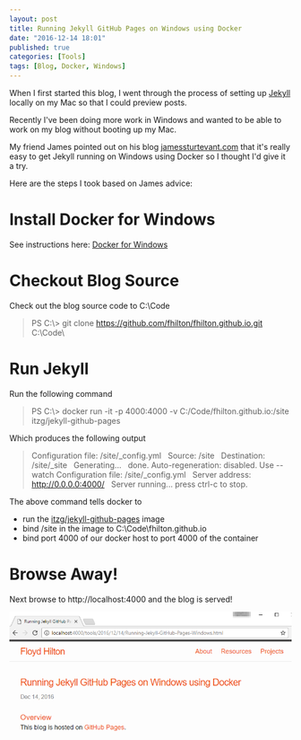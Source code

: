 ```yaml
---
layout: post
title: Running Jekyll GitHub Pages on Windows using Docker
date: "2016-12-14 18:01"
published: true
categories: [Tools]
tags: [Blog, Docker, Windows]
---
```


When I first started this blog, I went through the process of setting up  [Jekyll](https://jekyllrb.com/) locally on my Mac so that I could preview posts.


Recently I've been doing more work in Windows and wanted to be able to work on my blog without booting up my Mac.


My friend James pointed out on his blog [jamessturtevant.com](http://www.jamessturtevant.com/posts/Running-Jekyll-in-Windows-using-Docker/) that it's really easy to get Jekyll running on Windows using Docker so I thought I'd give it a try.

<!--more-->

Here are the steps I took based on James advice:


# Install Docker for Windows
See instructions here:
[Docker for Windows](https://www.docker.com/products/docker#/windows)

# Checkout Blog Source
Check out the blog source code to C:\\Code

>PS C:\\> git clone https://github.com/fhilton/fhilton.github.io.git C:\\Code\

# Run Jekyll
Run the following command

> PS C:\\> docker run -it -p 4000:4000 -v C:/Code/fhilton.github.io:/site itzg/jekyll-github-pages

Which produces the following output

>Configuration file: /site/_config.yml
&nbsp;            Source: /site
&nbsp;        Destination: /site/_site
 &nbsp;      Generating...
  &nbsp;                    done.
 Auto-regeneration: disabled. Use --watch
Configuration file: /site/_config.yml
   &nbsp;  Server address: http://0.0.0.0:4000/
  &nbsp; Server running... press ctrl-c to stop.


The above command tells docker to

*  run the [itzg/jekyll-github-pages](https://hub.docker.com/r/itzg/jekyll-github-pages/) image
* bind /site in the image to C:\\Code\\fhilton.github.io 
* bind port 4000 of our docker host to port 4000 of the container

# Browse Away!
Next browse to http://localhost:4000 and the blog is served!

![Blog is Served](/images/2016/12/BlogIsServed.png)

 
